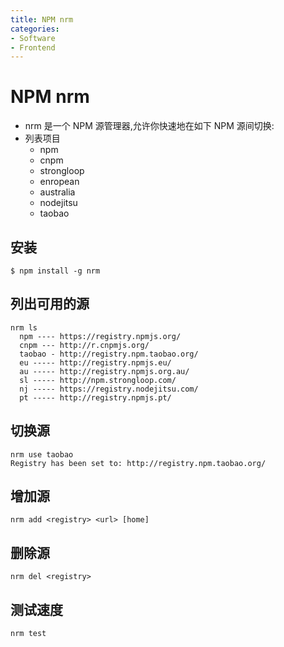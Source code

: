 ```yaml
---
title: NPM nrm
categories:
- Software
- Frontend
---
```

# NPM nrm

- nrm 是一个 NPM 源管理器,允许你快速地在如下 NPM 源间切换:
- 列表项目
    - npm
    - cnpm
    - strongloop
    - enropean
    - australia
    - nodejitsu
    - taobao

## 安装

```shell
$ npm install -g nrm
```

## 列出可用的源

```
nrm ls
  npm ---- https://registry.npmjs.org/
  cnpm --- http://r.cnpmjs.org/
  taobao - http://registry.npm.taobao.org/
  eu ----- http://registry.npmjs.eu/
  au ----- http://registry.npmjs.org.au/
  sl ----- http://npm.strongloop.com/
  nj ----- https://registry.nodejitsu.com/
  pt ----- http://registry.npmjs.pt/
```

## 切换源

```
nrm use taobao
Registry has been set to: http://registry.npm.taobao.org/
```

## 增加源

```
nrm add <registry> <url> [home]
```

## 删除源

```
nrm del <registry>
```

## 测试速度

```
nrm test
```

